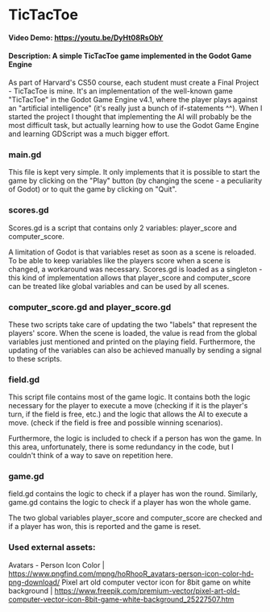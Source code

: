 # TicTacToe

#### Video Demo: https://youtu.be/DyHt08RsObY

#### Description: A simple TicTacToe game implemented in the Godot Game Engine

As part of Harvard's CS50 course, each student must create a Final Project - TicTacToe is mine. It's an implementation of the well-known game "TicTacToe" in the Godot Game Engine v4.1, where the player plays against an "artificial intelligence" (it's really just a bunch of if-statements ^^). When I started the project I thought that implementing the AI will probably be the most difficult task, but actually learning how to use the Godot Game Engine and learning GDScript was a much bigger effort.

### main.gd

This file is kept very simple. It only implements that it is possible to start the game by clicking on the "Play" button (by changing the scene - a peculiarity of Godot) or to quit the game by clicking on "Quit".

### scores.gd

Scores.gd is a script that contains only 2 variables: player_score and computer_score.

A limitation of Godot is that variables reset as soon as a scene is reloaded. To be able to keep variables like the players score when a scene is changed, a workaround was necessary. Scores.gd is loaded as a singleton - this kind of implementation allows that player_score and computer_score can be treated like global variables and can be used by all scenes.

### computer_score.gd and player_score.gd

These two scripts take care of updating the two "labels" that represent the players' score. When the scene is loaded, the value is read from the global variables just mentioned and printed on the playing field.
Furthermore, the updating of the variables can also be achieved manually by sending a signal to these scripts.

### field.gd

This script file contains most of the game logic. It contains both the logic necessary for the player to execute a move (checking if it is the player's turn, if the field is free, etc.) and the logic that allows the AI to execute a move. (check if the field is free and possible winning scenarios).

Furthermore, the logic is included to check if a person has won the game. In this area, unfortunately, there is some redundancy in the code, but I couldn't think of a way to save on repetition here.

### game.gd

field.gd contains the logic to check if a player has won the round. Similarly, game.gd contains the logic to check if a player has won the whole game.

The two global variables player_score and computer_score are checked and if a player has won, this is reported and the game is reset.

### Used external assets:

Avatars - Person Icon Color | https://www.pngfind.com/mpng/hoRhooR_avatars-person-icon-color-hd-png-download/
Pixel art old computer vector icon for 8bit game on white background | https://www.freepik.com/premium-vector/pixel-art-old-computer-vector-icon-8bit-game-white-background_25227507.htm